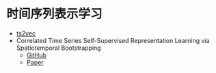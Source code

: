 # 时间序列表示学习

* [ts2vec](https://github.com/zhihanyue/ts2vec)
* Correlated Time Series Self-Supervised Representation Learning via Spatiotemporal Bootstrapping
    * [GitHub](https://github.com/bonaldli/Spatiotemporal-TS-Representation-Learning)
    * [Paper](https://arxiv.org/abs/2306.06994)